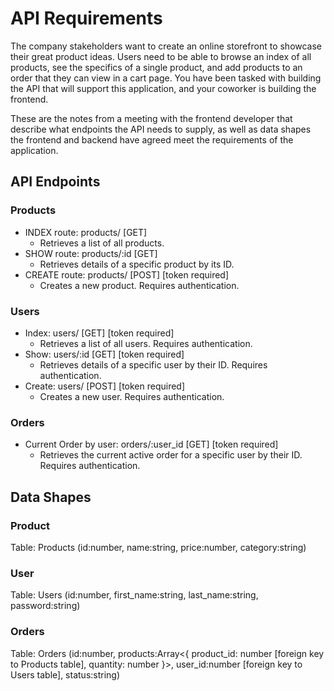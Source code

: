 # API Requirements

The company stakeholders want to create an online storefront to showcase their great product ideas. Users need to be able to browse an index of all products, see the specifics of a single product, and add products to an order that they can view in a cart page. You have been tasked with building the API that will support this application, and your coworker is building the frontend.

These are the notes from a meeting with the frontend developer that describe what endpoints the API needs to supply, as well as data shapes the frontend and backend have agreed meet the requirements of the application.

## API Endpoints

### Products

- INDEX route: products/ [GET]
  - Retrieves a list of all products.
- SHOW route: products/:id [GET]
  - Retrieves details of a specific product by its ID.
- CREATE route: products/ [POST] [token required]
  - Creates a new product. Requires authentication.

### Users

- Index: users/ [GET] [token required]
  - Retrieves a list of all users. Requires authentication.
- Show: users/:id [GET] [token required]
  - Retrieves details of a specific user by their ID. Requires authentication.
- Create: users/ [POST] [token required]
  - Creates a new user. Requires authentication.

### Orders

- Current Order by user: orders/:user_id [GET] [token required]
  - Retrieves the current active order for a specific user by their ID. Requires authentication.

## Data Shapes

### Product

Table: Products (id:number, name:string, price:number, category:string)

### User

Table: Users (id:number, first_name:string, last_name:string, password:string)

### Orders

Table: Orders (id:number, products:Array<{ product_id: number [foreign key to Products table], quantity: number }>, user_id:number [foreign key to Users table], status:string)

